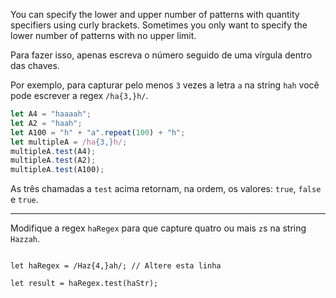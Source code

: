 You can specify the lower and upper number of patterns with quantity specifiers using curly brackets. Sometimes you only want to specify the lower number of patterns with no upper limit.

Para fazer isso, apenas escreva o número seguido de uma vírgula dentro das chaves.

Por exemplo, para capturar pelo menos `3` vezes a letra `a` na string `hah` você pode escrever a regex `/ha{3,}h/`.

```js
let A4 = "haaaah";
let A2 = "haah";
let A100 = "h" + "a".repeat(100) + "h";
let multipleA = /ha{3,}h/;
multipleA.test(A4);
multipleA.test(A2);
multipleA.test(A100);
```

As três chamadas a `test` acima retornam, na ordem, os valores: `true`, `false` e `true`.

---

Modifique a regex `haRegex` para que capture quatro ou mais `z`s na string `Hazzah`.

```let haStr = "Hazzzzah";

let haRegex = /Haz{4,}ah/; // Altere esta linha

let result = haRegex.test(haStr);